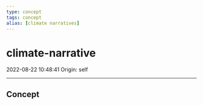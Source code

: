 ```yaml
---
type: concept
tags: concept
alias: [climate narratives]
---
```


# climate-narrative

2022-08-22 10:48:41
Origin: self

---

## Concept


